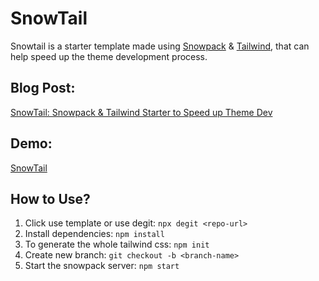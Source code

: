 # SnowTail
Snowtail is a starter template made using [Snowpack](https://www.snowpack.dev/) & [Tailwind](http://tailwindcss.com/), that can help speed up the theme development process.

## Blog Post:
[SnowTail: Snowpack & Tailwind Starter to Speed up Theme Dev](https://www.derpycoder.com/snowtail-snowpack-tailwind-starter-to-speed-up-theme-dev/)

## Demo:
[SnowTail](https://www.abhijit-kar.com/snowtail/)

## How to Use?
1. Click use template or use degit: `npx degit <repo-url>`
1. Install dependencies: `npm install`
1. To generate the whole tailwind css: `npm init`
1. Create new branch: `git checkout -b <branch-name>`
1. Start the snowpack server: `npm start`
